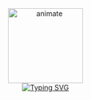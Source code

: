 <div align="center" margin-top="5px">
  <img src="https://www.canva.com/design/DAFiFl6dX8s/U_vshr0zto803ySHYnacaA/watch?utm_content=DAFiFl6dX8s&utm_campaign=designshare&utm_medium=link&utm_source=publishsharelink" alt="animate" width="150"/><br>
  <a href=#">
    <img src="https://readme-typing-svg.demolab.com?font=Dancing+Script&weight=800&size=30&pause=1000&color=E61919&center=true&vCenter=true&width=435&lines=Welcome+To+Our+Store+;Plate+Palatw" alt="Typing SVG">
  </a>
</div>
